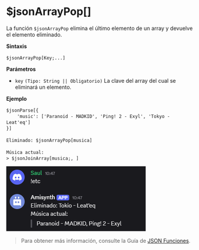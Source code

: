 
# $jsonArrayPop[]
La función `$jsonArrayPop` elimina el último elemento de un array y devuelve el elemento eliminado.  

**Sintaxis**  
```plaintext
$jsonArrayPop[Key;...]
```

**Parámetros**  
- `key` `(Tipo: String || Obligatorio)` La clave del array del cual se eliminará un elemento.  

**Ejemplo**  
```plaintext
$jsonParse[{
    'music': ['Paranoid - MADKID', 'Ping! 2 - Exyl', 'Tokyo - Leat'eq']
}]

Eliminado: $jsonArrayPop[musica]

Música actual:
> $jsonJoinArray[musica;, ]
```  

![alt text](image-48.png)


> Para obtener más información, consulte la Guía de [JSON Funciones](../gen/json.md).